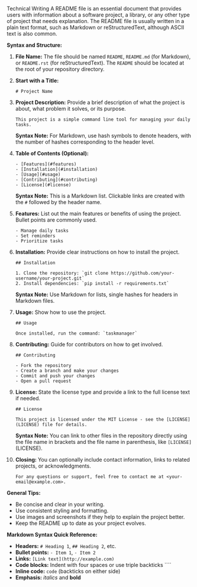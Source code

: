 Technical Writing
A README file is an essential document that provides users with information about a software project, a library, or any other type of project that needs explanation. The README file is usually written in a plain text format, such as Markdown or reStructuredText, although ASCII text is also common.

**Syntax and Structure:**

1. **File Name:** The file should be named `README`, `README.md` (for Markdown), or `README.rst` (for reStructuredText). The `README` should be located at the root of your repository directory.

2. **Start with a Title:**
    ```
    # Project Name
    ```

3. **Project Description:**
    Provide a brief description of what the project is about, what problem it solves, or its purpose.
    ```
    This project is a simple command line tool for managing your daily tasks.
    ```

    **Syntax Note:** For Markdown, use hash symbols to denote headers, with the number of hashes corresponding to the header level.

4. **Table of Contents (Optional):**
    ```
    - [Features](#features)
    - [Installation](#installation)
    - [Usage](#usage)
    - [Contributing](#contributing)
    - [License](#license)
    ```

    **Syntax Note:** This is a Markdown list. Clickable links are created with the `#` followed by the header name.

5. **Features:**
    List out the main features or benefits of using the project. Bullet points are commonly used.
    ```
    - Manage daily tasks
    - Set reminders
    - Prioritize tasks
    ```

6. **Installation:**
    Provide clear instructions on how to install the project.
    ```
    ## Installation

    1. Clone the repository: `git clone https://github.com/your-username/your-project.git`
    2. Install dependencies: `pip install -r requirements.txt`
    ```

    **Syntax Note:** Use Markdown for lists, single hashes for headers in Markdown files.

7. **Usage:**
    Show how to use the project.
    ```
    ## Usage

    Once installed, run the command: `taskmanager`
    ```

8. **Contributing:**
    Guide for contributors on how to get involved.
    ```
    ## Contributing

    - Fork the repository
    - Create a branch and make your changes
    - Commit and push your changes
    - Open a pull request
    ```

9. **License:**
    State the license type and provide a link to the full license text if needed.
    ```
    ## License

    This project is licensed under the MIT License - see the [LICENSE](LICENSE) file for details.
    ```

    **Syntax Note:** You can link to other files in the repository directly using the file name in brackets and the file name in parenthesis, like `[LICENSE]`(LICENSE).

10. **Closing:**
    You can optionally include contact information, links to related projects, or acknowledgments.
    ```
    For any questions or support, feel free to contact me at <your-email@example.com>.
    ```

**General Tips:**

- Be concise and clear in your writing.
- Use consistent styling and formatting.
- Use images and screenshots if they help to explain the project better.
- Keep the README up to date as your project evolves.

**Markdown Syntax Quick Reference:**

- **Headers:** `# Heading 1`, `## Heading 2`, etc.
- **Bullet points:** `- Item 1`, `- Item 2`
- **Links:** `[Link text](http://example.com)`
- **Code blocks:** Indent with four spaces or use triple backticks ````
- **Inline code:** `code` (backticks on either side)
- **Emphasis:** *italics* and **bold**

